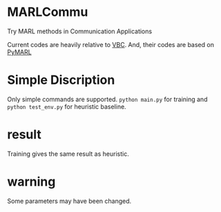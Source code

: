# MARLCommu
Try MARL methods in Communication Applications

Current codes are heavily relative to [VBC](https://github.com/saizhang0218/VBC). And, their codes are based on [PyMARL](https://github.com/oxwhirl/pymarl)

# Simple Discription
Only simple commands are supported. `python main.py` for training and `python test_env.py` for heuristic baseline.

# result
Training gives the same result as heuristic.

# warning
Some parameters may have been changed.
